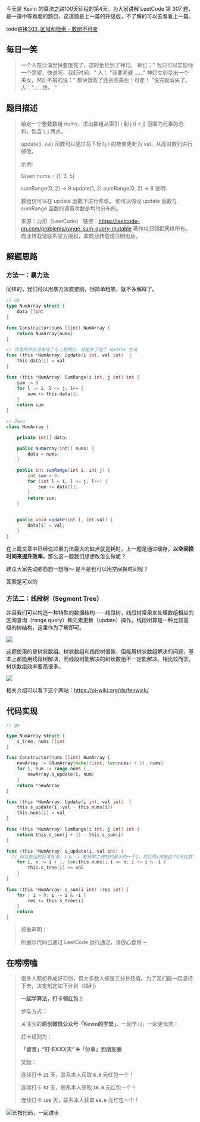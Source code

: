 今天是 Kevin 的算法之路100天征程的第4天。为大家讲解 LeetCode 第 307 题，是一道中等难度的题目，这道题是上一篇的升级版，不了解的可以去看看上一篇。

todo链接[303. 区域和检索 - 数组不可变](https://leetcode-cn.com/problems/range-sum-query-immutable/)



## 每日一笑

> 一个人在沙漠里快要饿死了，这时他捡到了神灯。
> 神灯：" 我只可以实现你一个愿望，快说吧，我赶时间。"
> 人： "我要老婆 ……"
> 神灯立刻变出一个美女，然后不屑的说：" 都快饿死了还贪图美色！可悲！ "说完就消失了。
> 人："……饼。 "



## 题目描述

> 给定一个整数数组  nums，求出数组从索引 i 到 j  (i ≤ j) 范围内元素的总和，包含 i,  j 两点。
>
> update(i, val) 函数可以通过将下标为 i 的数值更新为 val，从而对数列进行修改。
>
> 示例:
>
> Given nums = [1, 3, 5]
>
> sumRange(0, 2) -> 9
> update(1, 2)
> sumRange(0, 2) -> 8
> 说明:
>
> 数组仅可以在 update 函数下进行修改。
> 你可以假设 update 函数与 sumRange 函数的调用次数是均匀分布的。
>
> 来源：力扣（LeetCode）
> 链接：https://leetcode-cn.com/problems/range-sum-query-mutable
> 著作权归领扣网络所有。商业转载请联系官方授权，非商业转载请注明出处。



## 解题思路

### 方法一：暴力法

同样的，我们可以用暴力法直接刚，很简单粗暴，就不多解释了。

```go
// Go
type NumArray struct {
	data []int
}

func Constructor(nums []int) NumArray {
	return NumArray{nums}
}

// 优秀的你应该发现了与上题相比，就是多了这个 Update 方法
func (this *NumArray) Update(i int, val int)  {
	this.data[i] = val
}

func (this *NumArray) SumRange(i int, j int) int {
	sum := 0
	for l := i; l <= j; l++ {
		sum += this.data[l]
	}
	return sum
}
```



```java
// Java
class NumArray {

    private int[] data;

    public NumArray(int[] nums) {
        data = nums;
    }

    public int sumRange(int i, int j) {
        int sum = 0;
        for (int l = i; l <= j; l++) {
            sum += data[l];
        }
        return sum;
    }
    

    public void update(int i, int val) {
        data[i] = val;
    }
}
```



在上篇文章中已经说过暴力法最大的缺点就是耗时，上一题是通过缓存，**以空间换时间来提升效率**。那么这一题我们想想改怎么做呢？

建议大家先动脑筋想一想哦～ 是不是也可以用空间换时间呢？

答案是可以的



### 方法二：线段树（Segment Tree）

并且我们可以构造一种特殊的数据结构——线段树，线段树常用来处理数组相应的区间查询（range query）和元素更新（update）操作。线段树算是一种比较高级的树结构，这里作为了解即可。



![](http://goleetcode.ifree258.top/030701.png)



这题使用的是树状数组。树状数组和线段树很像，但能用树状数组解决的问题，基本上都能用线段树解决，而线段树能解决的树状数组不一定能解决。相比较而言，树状数组效率要高很多。



![](http://goleetcode.ifree258.top/030702.png)



相关介绍可以看下这个网站：https://oi-wiki.org/ds/fenwick/



## 代码实现

```go
// go

type NumArray struct {
	s_tree, nums []int
}

func Constructor(nums []int) NumArray {
	newArray := &NumArray{make([]int, len(nums) + 1), nums}
	for i, num := range nums {
		newArray.s_update(i, num)
	}
	return *newArray
}

func (this *NumArray) Update(i int, val int)  {
	this.s_update(i, val - this.nums[i])
	this.nums[i] = val
}

func (this *NumArray) SumRange(i int, j int) int {
	return this.s_sum(j + 1) - this.s_sum(i)
}

func (this *NumArray) s_update(i, val int) {
  // 树状数组的标准写法，i & -i 是获取二进制的最小的一个1，然后用i减去这个1所在数字
	for i, n := i + 1, len(this.nums); i <= n; i += i & -i {
		this.s_tree[i] += val
	}
}

func (this *NumArray) s_sum(i int) (res int) {
	for ; i > 0; i -= i & -i {
		res += this.s_tree[i]
	}
	return
}
```



> 郑重声明：
>
> 所展示代码已通过 LeetCode 运行通过，请放心食用～



## 在唠唠嗑

> 很多人都想养成好习惯，但大多数人却是三分钟热度。为了我们能一起坚持下去，决定制定如下计划（福利）
>
> **一起学算法，打卡领红包！**
>
> 参与方式：
>
> 关注我的**原创微信公众号「Kevin的学堂」**，一起学习，一起更优秀！
>
> 打卡规则为：
>
> **「留言」“打卡XXX天” ➕「分享」到朋友圈**
>
> 奖励：
>
> 连续打卡 **`21`** 天，联系本人获取 **`6.6`** 元红包一个！
>
> 连续打卡 **`52`** 天，联系本人获取 **`16.6`** 元红包一个！
>
> 连续打卡 **`100`** 天，联系本人获取 **`66.6`** 元红包一个！



![长按扫码，一起进步](http://wesub.ifree258.top/wesubQRCode-2.png)